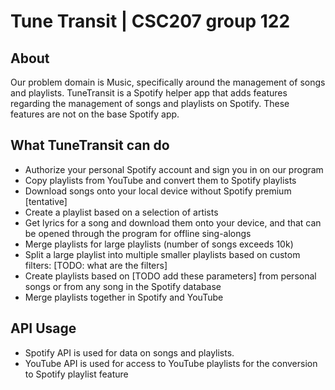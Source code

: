 # Tune Transit | CSC207 group 122

## About
Our problem domain is Music, specifically around the management of songs and playlists. TuneTransit is a Spotify helper app that adds features regarding the management of songs and playlists on Spotify. These features are not on the base Spotify app. 

## What TuneTransit can do
* Authorize your personal Spotify account and sign you in on our program
* Copy playlists from YouTube and convert them to Spotify playlists
* Download songs onto your local device without Spotify premium [tentative]
* Create a playlist based on a selection of artists
* Get lyrics for a song and download them onto your device, and that can be opened through the program for offline sing-alongs
* Merge playlists for large playlists (number of songs exceeds 10k)
* Split a large playlist into multiple smaller playlists based on custom filters: [TODO: what are the filters]
* Create playlists based on [TODO add these parameters] from personal songs or from any song in the Spotify database
* Merge playlists together in Spotify and YouTube

## API Usage
* Spotify API is used for data on songs and playlists.
* YouTube API is used for access to YouTube playlists for the conversion to Spotify playlist feature
